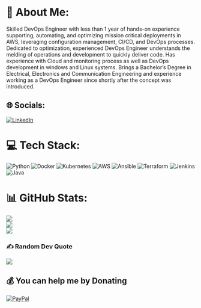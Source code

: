 # 💫 About Me:
Skilled DevOps Engineer with less than 1 year of hands-on experience supporting, automating, and optimizing mission critical deployments in AWS, leveraging configuration management, CI/CD, and DevOps processes. Dedicated to optimization, experienced DevOps Engineer understands the melding of operations and development to quickly deliver code. Has experience with Cloud and monitoring process as well as DevOps development in windows and Linux systems. Brings a Bachelor’s Degree in Electrical, Electronics and Communication Engineering and experience working as a DevOps Engineer since shortly after the concept was introduced.


## 🌐 Socials:
[![LinkedIn](https://img.shields.io/badge/LinkedIn-%230077B5.svg?logo=linkedin&logoColor=white)](https://www.linkedin.com/in/mohamed-ashraf-gouda) 

# 💻 Tech Stack:
![Python](https://img.shields.io/badge/python-3670A0?style=for-the-badge&logo=python&logoColor=ffdd54) ![Docker](https://img.shields.io/badge/docker-%230db7ed.svg?style=for-the-badge&logo=docker&logoColor=white) ![Kubernetes](https://img.shields.io/badge/kubernetes-%23326ce5.svg?style=for-the-badge&logo=kubernetes&logoColor=white) ![AWS](https://img.shields.io/badge/AWS-%23FF9900.svg?style=for-the-badge&logo=amazon-aws&logoColor=white) ![Ansible](https://img.shields.io/badge/ansible-%231A1918.svg?style=for-the-badge&logo=ansible&logoColor=white) ![Terraform](https://img.shields.io/badge/terraform-%235835CC.svg?style=for-the-badge&logo=terraform&logoColor=white) ![Jenkins](https://img.shields.io/badge/jenkins-%232C5263.svg?style=for-the-badge&logo=jenkins&logoColor=white) ![Java](https://img.shields.io/badge/java-%23ED8B00.svg?style=for-the-badge&logo=java&logoColor=white)
# 📊 GitHub Stats:
![](https://github-readme-stats.vercel.app/api?username=MohamedGouda99&theme=dark&hide_border=false&include_all_commits=true&count_private=true)<br/>
![](https://github-readme-streak-stats.herokuapp.com/?user=MohamedGouda99&theme=dark&hide_border=false)<br/>
![](https://github-readme-stats.vercel.app/api/top-langs/?username=MohamedGouda99&theme=dark&hide_border=false&include_all_commits=true&count_private=true&layout=compact)

### ✍️ Random Dev Quote
![](https://quotes-github-readme.vercel.app/api?type=horizontal&theme=radical)

 ## 💰 You can help me by Donating
  [![PayPal](https://img.shields.io/badge/PayPal-00457C?style=for-the-badge&logo=paypal&logoColor=white)](https://paypal.me/paypal.me/abdo975) 

<!-----
[![](https://visitcount.itsvg.in/api?id=MohamedGouda99&icon=3&color=0)](https://visitcount.itsvg.in)-->

  <!--## 💰 You can help me by Donating
  [![PayPal](https://img.shields.io/badge/PayPal-00457C?style=for-the-badge&logo=paypal&logoColor=white)](https://paypal.me/Abdo Ashraf) -->

  
<!-- Proudly created with GPRM ( https://gprm.itsvg.in ) -->
